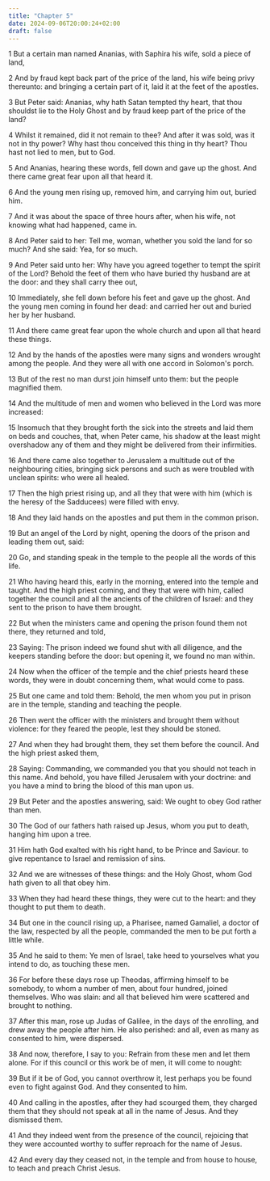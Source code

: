 ```yaml
---
title: "Chapter 5"
date: 2024-09-06T20:00:24+02:00
draft: false
---
```



1 But a certain man named Ananias, with Saphira his wife, sold a piece of land,

2 And by fraud kept back part of the price of the land, his wife being privy thereunto: and bringing a certain part of it, laid it at the feet of the apostles.

3 But Peter said: Ananias, why hath Satan tempted thy heart, that thou shouldst lie to the Holy Ghost and by fraud keep part of the price of the land?

4 Whilst it remained, did it not remain to thee? And after it was sold, was it not in thy power? Why hast thou conceived this thing in thy heart? Thou hast not lied to men, but to God.

5 And Ananias, hearing these words, fell down and gave up the ghost. And there came great fear upon all that heard it.

6 And the young men rising up, removed him, and carrying him out, buried him.

7 And it was about the space of three hours after, when his wife, not knowing what had happened, came in.

8 And Peter said to her: Tell me, woman, whether you sold the land for so much? And she said: Yea, for so much.

9 And Peter said unto her: Why have you agreed together to tempt the spirit of the Lord? Behold the feet of them who have buried thy husband are at the door: and they shall carry thee out,

10 Immediately, she fell down before his feet and gave up the ghost. And the young men coming in found her dead: and carried her out and buried her by her husband.

11 And there came great fear upon the whole church and upon all that heard these things.

12 And by the hands of the apostles were many signs and wonders wrought among the people. And they were all with one accord in Solomon's porch.

13 But of the rest no man durst join himself unto them: but the people magnified them.

14 And the multitude of men and women who believed in the Lord was more increased:

15 Insomuch that they brought forth the sick into the streets and laid them on beds and couches, that, when Peter came, his shadow at the least might overshadow any of them and they might be delivered from their infirmities.

16 And there came also together to Jerusalem a multitude out of the neighbouring cities, bringing sick persons and such as were troubled with unclean spirits: who were all healed.

17 Then the high priest rising up, and all they that were with him (which is the heresy of the Sadducees) were filled with envy.

18 And they laid hands on the apostles and put them in the common prison.

19 But an angel of the Lord by night, opening the doors of the prison and leading them out, said:

20 Go, and standing speak in the temple to the people all the words of this life.

21 Who having heard this, early in the morning, entered into the temple and taught. And the high priest coming, and they that were with him, called together the council and all the ancients of the children of Israel: and they sent to the prison to have them brought.

22 But when the ministers came and opening the prison found them not there, they returned and told,

23 Saying: The prison indeed we found shut with all diligence, and the keepers standing before the door: but opening it, we found no man within.

24 Now when the officer of the temple and the chief priests heard these words, they were in doubt concerning them, what would come to pass.

25 But one came and told them: Behold, the men whom you put in prison are in the temple, standing and teaching the people.

26 Then went the officer with the ministers and brought them without violence: for they feared the people, lest they should be stoned.

27 And when they had brought them, they set them before the council. And the high priest asked them,

28 Saying: Commanding, we commanded you that you should not teach in this name. And behold, you have filled Jerusalem with your doctrine: and you have a mind to bring the blood of this man upon us.

29 But Peter and the apostles answering, said: We ought to obey God rather than men.

30 The God of our fathers hath raised up Jesus, whom you put to death, hanging him upon a tree.

31 Him hath God exalted with his right hand, to be Prince and Saviour. to give repentance to Israel and remission of sins.

32 And we are witnesses of these things: and the Holy Ghost, whom God hath given to all that obey him.

33 When they had heard these things, they were cut to the heart: and they thought to put them to death.

34 But one in the council rising up, a Pharisee, named Gamaliel, a doctor of the law, respected by all the people, commanded the men to be put forth a little while.

35 And he said to them: Ye men of Israel, take heed to yourselves what you intend to do, as touching these men.

36 For before these days rose up Theodas, affirming himself to be somebody, to whom a number of men, about four hundred, joined themselves. Who was slain: and all that believed him were scattered and brought to nothing.

37 After this man, rose up Judas of Galilee, in the days of the enrolling, and drew away the people after him. He also perished: and all, even as many as consented to him, were dispersed.

38 And now, therefore, I say to you: Refrain from these men and let them alone. For if this council or this work be of men, it will come to nought:

39 But if it be of God, you cannot overthrow it, lest perhaps you be found even to fight against God. And they consented to him.

40 And calling in the apostles, after they had scourged them, they charged them that they should not speak at all in the name of Jesus. And they dismissed them.

41 And they indeed went from the presence of the council, rejoicing that they were accounted worthy to suffer reproach for the name of Jesus.

42 And every day they ceased not, in the temple and from house to house, to teach and preach Christ Jesus.

